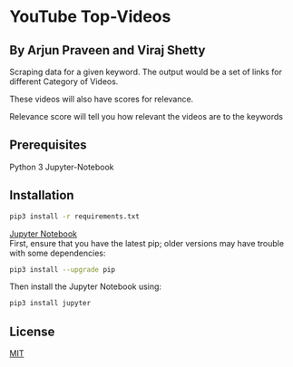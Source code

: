 # YouTube Top-Videos

## By Arjun Praveen and Viraj Shetty

Scraping data for a given keyword. The output would be a set of links for different Category of Videos.

These videos will also have scores for relevance.

Relevance score will tell you how relevant the videos are to the keywords
## Prerequisites
Python 3
Jupyter-Notebook


## Installation
```bash
pip3 install -r requirements.txt
```

[Jupyter Notebook](https://jupyter.readthedocs.io/en/latest/index.html)<br /> 
First, ensure that you have the latest pip; older versions may have trouble with some dependencies:
```bash
pip3 install --upgrade pip
```

Then install the Jupyter Notebook using:
```bash
pip3 install jupyter
```

## License
[MIT](https://choosealicense.com/licenses/mit/)
